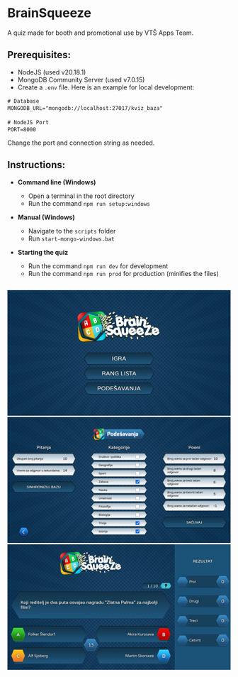 # BrainSqueeze

A quiz made for booth and promotional use by VTŠ Apps Team.

## Prerequisites:

- NodeJS (used v20.18.1)
- MongoDB Community Server (used v7.0.15)
- Create a `.env` file. Here is an example for local development:

```
# Database
MONGODB_URL="mongodb://localhost:27017/kviz_baza"

# NodeJS Port
PORT=8000
```

Change the port and connection string as needed.

## Instructions:

- **Command line (Windows)**

  - Open a terminal in the root directory
  - Run the command `npm run setup:windows`

- **Manual (Windows)**

  - Navigate to the `scripts` folder
  - Run `start-mongo-windows.bat`

- **Starting the quiz**
  - Run the command `npm run dev` for development
  - Run the command `npm run prod` for production (minifies the files)

##

![Main menu](example/1.png)
![Settings](example/2.png)
![Quiz started](example/3.png)
